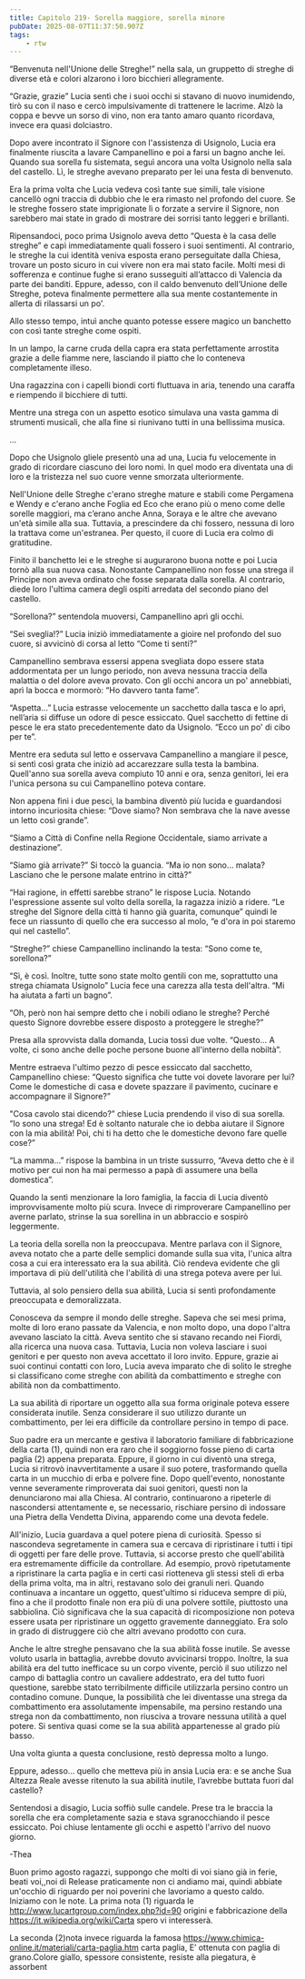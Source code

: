 ```yaml
---
title: Capitolo 219- Sorella maggiore, sorella minore
pubDate: 2025-08-07T11:37:50.907Z
tags:
    - rtw
---
```



“Benvenuta nell'Unione delle Streghe!” nella sala, un gruppetto di streghe di diverse età e colori alzarono i loro bicchieri allegramente.


“Grazie, grazie” Lucia sentì che i suoi occhi si stavano di nuovo inumidendo, tirò su con il naso e cercò impulsivamente di trattenere le lacrime. Alzò la coppa e bevve un sorso di vino, non era tanto amaro quanto ricordava, invece era quasi dolciastro.


Dopo avere incontrato il Signore con l'assistenza di Usignolo, Lucia era finalmente riuscita a lavare Campanellino e poi a farsi un bagno anche lei. Quando sua sorella fu sistemata, seguì ancora una volta Usignolo nella sala del castello. Lì, le streghe avevano preparato per lei una festa di benvenuto.


Era la prima volta che Lucia vedeva così tante sue simili, tale visione cancellò ogni traccia di dubbio che le era rimasto nel profondo del cuore. Se le streghe fossero state imprigionate lì o forzate a servire il Signore, non sarebbero mai state in grado di mostrare dei sorrisi tanto leggeri e brillanti.


Ripensandoci, poco prima Usignolo aveva detto “Questa è la casa delle streghe” e capì immediatamente quali fossero i suoi sentimenti. Al contrario, le streghe la cui identità veniva esposta erano perseguitate dalla Chiesa, trovare un posto sicuro in cui vivere non era mai stato facile. Molti mesi di sofferenza e continue fughe si erano susseguiti all’attacco di Valencia da parte dei banditi. Eppure, adesso, con il caldo benvenuto dell’Unione delle Streghe, poteva finalmente permettere alla sua mente costantemente in allerta di rilassarsi un po'.


Allo stesso tempo, intuì anche quanto potesse essere magico un banchetto con così tante streghe come ospiti.


In un lampo, la carne cruda della capra era stata perfettamente arrostita grazie a delle fiamme nere, lasciando il piatto che lo conteneva completamente illeso.


Una ragazzina con i capelli biondi corti fluttuava in aria, tenendo una caraffa e riempendo il bicchiere di tutti.


Mentre una strega con un aspetto esotico simulava una vasta gamma di strumenti musicali, che alla fine si riunivano tutti in una bellissima musica.


…


Dopo che Usignolo gliele presentò una ad una, Lucia fu velocemente in grado di ricordare ciascuno dei loro nomi. In quel modo era diventata una di loro e la tristezza nel suo cuore venne smorzata ulteriormente.


Nell'Unione delle Streghe c'erano streghe mature e stabili come Pergamena e Wendy e c'erano anche Foglia ed Eco che erano più o meno come delle sorelle maggiori, ma c’erano anche Anna, Soraya e le altre che avevano un'età simile alla sua. Tuttavia, a prescindere da chi fossero, nessuna di loro la trattava come un'estranea. Per questo, il cuore di Lucia era colmo di gratitudine.


Finito il banchetto lei e le streghe si augurarono buona notte e poi Lucia tornò alla sua nuova casa. Nonostante Campanellino non fosse una strega il Principe non aveva ordinato che fosse separata dalla sorella. Al contrario, diede loro l'ultima camera degli ospiti arredata del secondo piano del castello.


“Sorellona?” sentendola muoversi, Campanellino aprì gli occhi.


“Sei sveglia!?” Lucia iniziò immediatamente a gioire nel profondo del suo cuore, si avvicinò di corsa al letto “Come ti senti?”


Campanellino sembrava essersi appena svegliata dopo essere stata addormentata per un lungo periodo, non aveva nessuna traccia della malattia o del dolore aveva provato. Con gli occhi ancora un po' annebbiati, aprì la bocca e mormorò: “Ho davvero tanta fame”.


“Aspetta…” Lucia estrasse velocemente un sacchetto dalla tasca e lo aprì, nell’aria si diffuse un odore di pesce essiccato. Quel sacchetto di fettine di pesce le era stato precedentemente dato da Usignolo. “Ecco un po' di cibo per te”.


Mentre era seduta sul letto e osservava Campanellino a mangiare il pesce, si sentì così grata che iniziò ad accarezzare sulla testa la bambina. Quell'anno sua sorella aveva compiuto 10 anni e ora, senza genitori, lei era l'unica persona su cui Campanellino poteva contare.


Non appena finì i due pesci, la bambina diventò più lucida e guardandosi intorno incuriosita chiese: “Dove siamo? Non sembrava che la nave avesse un letto così grande”.


“Siamo a Città di Confine nella Regione Occidentale, siamo arrivate a destinazione”.


“Siamo già arrivate?” Si toccò la guancia. “Ma io non sono… malata? Lasciano che le persone malate entrino in città?”


“Hai ragione, in effetti sarebbe strano” le rispose Lucia. Notando l'espressione assente sul volto della sorella, la ragazza iniziò a ridere. “Le streghe del Signore della città ti hanno già guarita, comunque” quindi le fece un riassunto di quello che era successo al molo, “e d'ora in poi staremo qui nel castello”.


“Streghe?” chiese Campanellino inclinando la testa: “Sono come te, sorellona?”


“Sì, è così. Inoltre, tutte sono state molto gentili con me, soprattutto una strega chiamata Usignolo” Lucia fece una carezza alla testa dell'altra. “Mi ha aiutata a farti un bagno”.


“Oh, però non hai sempre detto che i nobili odiano le streghe? Perché questo Signore dovrebbe essere disposto a proteggere le streghe?”


Presa alla sprovvista dalla domanda, Lucia tossì due volte. “Questo… A volte, ci sono anche delle poche persone buone all'interno della nobiltà”.


Mentre estraeva l'ultimo pezzo di pesce essiccato dal sacchetto, Campanellino chiese: “Questo significa che tutte voi dovete lavorare per lui? Come le domestiche di casa e dovete spazzare il pavimento, cucinare e accompagnare il Signore?”


"Cosa cavolo stai dicendo?” chiese Lucia prendendo il viso di sua sorella. “Io sono una strega! Ed è soltanto naturale che io debba aiutare il Signore con la mia abilità! Poi, chi ti ha detto che le domestiche devono fare quelle cose?”


“La mamma…” rispose la bambina in un triste sussurro, “Aveva detto che è il motivo per cui non ha mai permesso a papà di assumere una bella domestica”.


Quando la sentì menzionare la loro famiglia, la faccia di Lucia diventò improvvisamente molto più scura. Invece di rimproverare Campanellino per averne parlato, strinse la sua sorellina in un abbraccio e sospirò leggermente.


La teoria della sorella non la preoccupava. Mentre parlava con il Signore, aveva notato che a parte delle semplici domande sulla sua vita, l'unica altra cosa a cui era interessato era la sua abilità. Ciò rendeva evidente che gli importava di più dell'utilità che l'abilità di una strega poteva avere per lui.


Tuttavia, al solo pensiero della sua abilità, Lucia si sentì profondamente preoccupata e demoralizzata.


Conosceva da sempre il mondo delle streghe. Sapeva che sei mesi prima, molte di loro erano passate da Valencia, e non molto dopo, una dopo l'altra avevano lasciato la città. Aveva sentito che si stavano recando nei Fiordi, alla ricerca una nuova casa. Tuttavia, Lucia non voleva lasciare i suoi genitori e per questo non aveva accettato il loro invito. Eppure, grazie ai suoi continui contatti con loro, Lucia aveva imparato che di solito le streghe si classificano come streghe con abilità da combattimento e streghe con abilità non da combattimento.


La sua abilità di riportare un oggetto alla sua forma originale poteva essere considerata inutile. Senza considerare il suo utilizzo durante un combattimento, per lei era difficile da controllare persino in tempo di pace.


Suo padre era un mercante e gestiva il laboratorio familiare di fabbricazione della carta (1), quindi non era raro che il soggiorno fosse pieno di carta paglia (2) appena preparata. Eppure, il giorno in cui diventò una strega, Lucia si ritrovò inavvertitamente a usare il suo potere, trasformando quella carta in un mucchio di erba e polvere fine. Dopo quell'evento, nonostante venne severamente rimproverata dai suoi genitori, questi non la denunciarono mai alla Chiesa. Al contrario, continuarono a ripeterle di nascondersi attentamente e, se necessario, rischiare persino di indossare una Pietra della Vendetta Divina, apparendo come una devota fedele.


All'inizio, Lucia guardava a quel potere piena di curiosità. Spesso si nascondeva segretamente in camera sua e cercava di ripristinare i tutti i tipi di oggetti per fare delle prove. Tuttavia, si accorse presto che quell'abilità era estremamente difficile da controllare. Ad esempio, provò ripetutamente a ripristinare la carta paglia e in certi casi riotteneva gli stessi steli di erba della prima volta, ma in altri, restavano solo dei granuli neri. Quando continuava a incantare un oggetto, quest'ultimo si riduceva sempre di più, fino a che il prodotto finale non era più di una polvere sottile, piuttosto una sabbiolina. Ciò significava che la sua capacità di ricomposizione non poteva essere usata per ripristinare un oggetto gravemente danneggiato. Era solo in grado di distruggere ciò che altri avevano prodotto con cura.


Anche le altre streghe pensavano che la sua abilità fosse inutile. Se avesse voluto usarla in battaglia, avrebbe dovuto avvicinarsi troppo. Inoltre, la sua abilità era del tutto inefficace su un corpo vivente, perciò il suo utilizzo nel campo di battaglia contro un cavaliere addestrato, era del tutto fuori questione, sarebbe stato terribilmente difficile utilizzarla persino contro un contadino comune. Dunque, la possibilità che lei diventasse una strega da combattimento era assolutamente impensabile, ma persino restando una strega non da combattimento, non riusciva a trovare nessuna utilità a quel potere. Si sentiva quasi come se la sua abilità appartenesse al grado più basso.


Una volta giunta a questa conclusione, restò depressa molto a lungo.


Eppure, adesso… quello che metteva più in ansia Lucia era: e se anche Sua Altezza Reale avesse ritenuto la sua abilità inutile, l’avrebbe buttata fuori dal castello?


Sentendosi a disagio, Lucia soffiò sulle candele. Prese tra le braccia la sorella che era completamente sazia e stava sgranocchiando il pesce essiccato. Poi chiuse lentamente gli occhi e aspettò l'arrivo del nuovo giorno.




-Thea


Buon primo agosto ragazzi, suppongo che molti di voi siano già in ferie, beati voi,,noi di Release praticamente non ci andiamo mai, quindi abbiate un'occhio di riguardo per noi poverini che lavoriamo a questo caldo. Iniziamo con le note. La prima nota (1) riguarda le http://www.lucartgroup.com/index.php?id=90 origini e fabbricazione della https://it.wikipedia.org/wiki/Carta  spero vi interesserà.


La seconda (2)nota invece riguarda la famosa https://www.chimica-online.it/materiali/carta-paglia.htm carta paglia, E’ ottenuta con paglia di grano.Colore giallo, spessore consistente, resiste alla piegatura, è assorbent                                


                                




